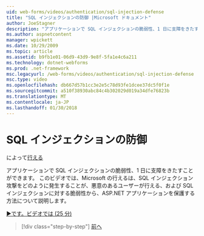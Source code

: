```yaml
---
uid: web-forms/videos/authentication/sql-injection-defense
title: "SQL インジェクションの防御 |Microsoft ドキュメント"
author: JoeStagner
description: "アプリケーションで SQL インジェクションの脆弱性、1 日に支障をきたすことができます。 このビデオでは、Microsoft の行えるは、SQL インジェクション攻撃が happ ことができますについて説明しています."
ms.author: aspnetcontent
manager: wpickett
ms.date: 10/29/2009
ms.topic: article
ms.assetid: b9fb1e01-06d9-43d9-9e8f-5fa1e4c6a211
ms.technology: dotnet-webforms
ms.prod: .net-framework
msc.legacyurl: /web-forms/videos/authentication/sql-injection-defense
msc.type: video
ms.openlocfilehash: db667d57b1cc3e2e5c78d93fe1dcee37dc5f0f1e
ms.sourcegitcommit: a510f38930abc84c4b302029d019a34dfe76823b
ms.translationtype: MT
ms.contentlocale: ja-JP
ms.lasthandoff: 01/30/2018
---
```

<a name="sql-injection-defense"></a>SQL インジェクションの防御
====================
によって[行える](https://github.com/JoeStagner)

アプリケーションで SQL インジェクションの脆弱性、1 日に支障をきたすことができます。 このビデオでは、Microsoft の行えるは、SQL インジェクション攻撃をどのように発生することが、悪意のあるユーザーが行える、および SQL インジェクションに対する脆弱性から、ASP.NET アプリケーションを保護する方法について説明します。

[&#9654;です。ビデオでは (25 分)](https://channel9.msdn.com/Blogs/ASP-NET-Site-Videos/sql-injection-defense)

>[!div class="step-by-step"]
[前へ](creating-inactive-users.md)
